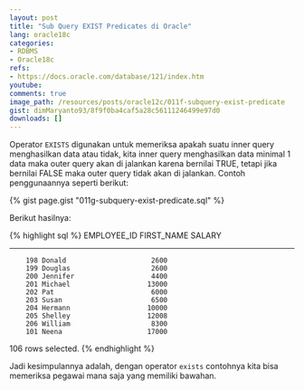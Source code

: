 ```yaml
---
layout: post
title: "Sub Query EXIST Predicates di Oracle"
lang: oracle18c
categories:
- RDBMS
- Oracle18c
refs: 
- https://docs.oracle.com/database/121/index.htm
youtube: 
comments: true
image_path: /resources/posts/oracle12c/011f-subquery-exist-predicate
gist: dimMaryanto93/8f9f0ba4caf5a28c56111246499e97d0
downloads: []
---
```


Operator `EXISTS` digunakan untuk memeriksa apakah suatu inner query menghasilkan data atau tidak, kita inner query menghasilkan data minimal 1 data maka outer query akan di jalankan karena bernilai TRUE, tetapi jika bernilai FALSE maka outer query tidak akan di jalankan. Contoh penggunaannya seperti berikut:

{% gist page.gist "011g-subquery-exist-predicate.sql" %}

Berikut hasilnya:

{% highlight sql %}
EMPLOYEE_ID FIRST_NAME               SALARY
----------- -------------------- ----------
        198 Donald                     2600
        199 Douglas                    2600
        200 Jennifer                   4400
        201 Michael                   13000
        202 Pat                        6000
        203 Susan                      6500
        204 Hermann                   10000
        205 Shelley                   12008
        206 William                    8300
        101 Neena                     17000

106 rows selected.
{% endhighlight %}

Jadi kesimpulannya adalah, dengan operator `exists` contohnya kita bisa memeriksa pegawai mana saja yang memiliki bawahan. 